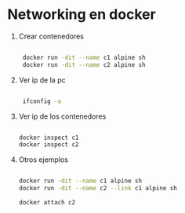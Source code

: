 # Networking en docker

1. Crear contenedores
   
   ```sh

    docker run -dit --name c1 alpine sh
    docker run -dit --name c2 alpine sh

   ```

2. Ver ip de la pc
   
   ```sh

    ifconfig -a

   ```
3. Ver ip de los contenedores

    ```sh

    docker inspect c1
    docker inspect c2

    ```

4. Otros ejemplos

    ```sh

    docker run -dit --name c1 alpine sh
    docker run -dit --name c2 --link c1 alpine sh

    docker attach c2

    ```
